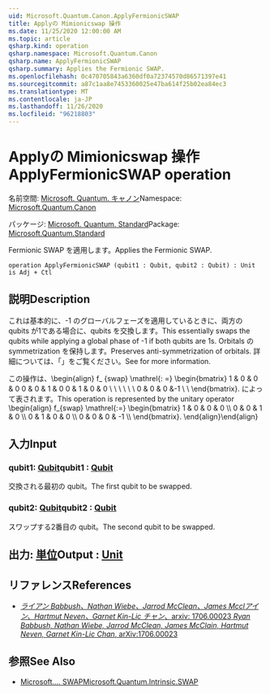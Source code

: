 ```yaml
---
uid: Microsoft.Quantum.Canon.ApplyFermionicSWAP
title: Applyの Mimionicswap 操作
ms.date: 11/25/2020 12:00:00 AM
ms.topic: article
qsharp.kind: operation
qsharp.namespace: Microsoft.Quantum.Canon
qsharp.name: ApplyFermionicSWAP
qsharp.summary: Applies the Fermionic SWAP.
ms.openlocfilehash: 0c470705843a6360df0a72374570d86571397e41
ms.sourcegitcommit: a87c1aa8e7453360025e47ba614f25b02ea84ec3
ms.translationtype: MT
ms.contentlocale: ja-JP
ms.lasthandoff: 11/26/2020
ms.locfileid: "96218803"
---
```

# <a name="applyfermionicswap-operation"></a><span data-ttu-id="9b45b-102">Applyの Mimionicswap 操作</span><span class="sxs-lookup"><span data-stu-id="9b45b-102">ApplyFermionicSWAP operation</span></span>

<span data-ttu-id="9b45b-103">名前空間: [Microsoft. Quantum. キャノン](xref:Microsoft.Quantum.Canon)</span><span class="sxs-lookup"><span data-stu-id="9b45b-103">Namespace: [Microsoft.Quantum.Canon](xref:Microsoft.Quantum.Canon)</span></span>

<span data-ttu-id="9b45b-104">パッケージ: [Microsoft. Quantum. Standard](https://nuget.org/packages/Microsoft.Quantum.Standard)</span><span class="sxs-lookup"><span data-stu-id="9b45b-104">Package: [Microsoft.Quantum.Standard](https://nuget.org/packages/Microsoft.Quantum.Standard)</span></span>


<span data-ttu-id="9b45b-105">Fermionic SWAP を適用します。</span><span class="sxs-lookup"><span data-stu-id="9b45b-105">Applies the Fermionic SWAP.</span></span>

```qsharp
operation ApplyFermionicSWAP (qubit1 : Qubit, qubit2 : Qubit) : Unit is Adj + Ctl
```


## <a name="description"></a><span data-ttu-id="9b45b-106">説明</span><span class="sxs-lookup"><span data-stu-id="9b45b-106">Description</span></span>

<span data-ttu-id="9b45b-107">これは基本的に、-1 のグローバルフェーズを適用しているときに、両方の qubits が1である場合に、qubits を交換します。</span><span class="sxs-lookup"><span data-stu-id="9b45b-107">This essentially swaps the qubits while applying a global phase of -1 if both qubits are 1s.</span></span> <span data-ttu-id="9b45b-108">Orbitals の symmetrization を保持します。</span><span class="sxs-lookup"><span data-stu-id="9b45b-108">Preserves anti-symmetrization of orbitals.</span></span>
<span data-ttu-id="9b45b-109">詳細については、「」をご覧ください。</span><span class="sxs-lookup"><span data-stu-id="9b45b-109">See  for more information.</span></span>

<span data-ttu-id="9b45b-110">この操作は、\begin{align} f_ {swap} \mathrel{: =} \begin{bmatrix} 1 & 0 & 0 & 0 0 & 0 & 1 & 0 0 & 1 & 0 & 0 \\ \\ \\ \\ \\ \\ 0 & 0 & 0 &-1 \\ \\ \end{bmatrix}. によって表されます。</span><span class="sxs-lookup"><span data-stu-id="9b45b-110">This operation is represented by the unitary operator \begin{align} f_{swap} \mathrel{:=} \begin{bmatrix} 1 & 0 & 0 & 0 \\\\ 0 & 0 & 1 & 0 \\\\ 0 & 1 & 0 & 0 \\\\ 0 & 0 & 0 & -1 \\\\ \end{bmatrix}.</span></span>
<span data-ttu-id="9b45b-111">\end{align}</span><span class="sxs-lookup"><span data-stu-id="9b45b-111">\end{align}</span></span>

## <a name="input"></a><span data-ttu-id="9b45b-112">入力</span><span class="sxs-lookup"><span data-stu-id="9b45b-112">Input</span></span>

### <a name="qubit1--qubit"></a><span data-ttu-id="9b45b-113">qubit1: [Qubit](xref:microsoft.quantum.lang-ref.qubit)</span><span class="sxs-lookup"><span data-stu-id="9b45b-113">qubit1 : [Qubit](xref:microsoft.quantum.lang-ref.qubit)</span></span>

<span data-ttu-id="9b45b-114">交換される最初の qubit。</span><span class="sxs-lookup"><span data-stu-id="9b45b-114">The first qubit to be swapped.</span></span>


### <a name="qubit2--qubit"></a><span data-ttu-id="9b45b-115">qubit2: [Qubit](xref:microsoft.quantum.lang-ref.qubit)</span><span class="sxs-lookup"><span data-stu-id="9b45b-115">qubit2 : [Qubit](xref:microsoft.quantum.lang-ref.qubit)</span></span>

<span data-ttu-id="9b45b-116">スワップする2番目の qubit。</span><span class="sxs-lookup"><span data-stu-id="9b45b-116">The second qubit to be swapped.</span></span>



## <a name="output--unit"></a><span data-ttu-id="9b45b-117">出力: [単位](xref:microsoft.quantum.lang-ref.unit)</span><span class="sxs-lookup"><span data-stu-id="9b45b-117">Output : [Unit](xref:microsoft.quantum.lang-ref.unit)</span></span>



## <a name="references"></a><span data-ttu-id="9b45b-118">リファレンス</span><span class="sxs-lookup"><span data-stu-id="9b45b-118">References</span></span>

- [<span data-ttu-id="9b45b-119">*ライアン Babbush、Nathan Wiebe、Jarrod McClean、James Mcclアイン、Hartmut Neven、Garnet Kin-Lic チャン*、arxiv: 1706.00023</span><span class="sxs-lookup"><span data-stu-id="9b45b-119"> *Ryan Babbush, Nathan Wiebe, Jarrod McClean, James McClain, Hartmut Neven, Garnet Kin-Lic Chan*, arXiv:1706.00023 </span></span>](https://arxiv.org/pdf/1706.00023.pdf)

## <a name="see-also"></a><span data-ttu-id="9b45b-120">参照</span><span class="sxs-lookup"><span data-stu-id="9b45b-120">See Also</span></span>

- [<span data-ttu-id="9b45b-121">Microsoft.... SWAP</span><span class="sxs-lookup"><span data-stu-id="9b45b-121">Microsoft.Quantum.Intrinsic.SWAP</span></span>](xref:Microsoft.Quantum.Intrinsic.SWAP)